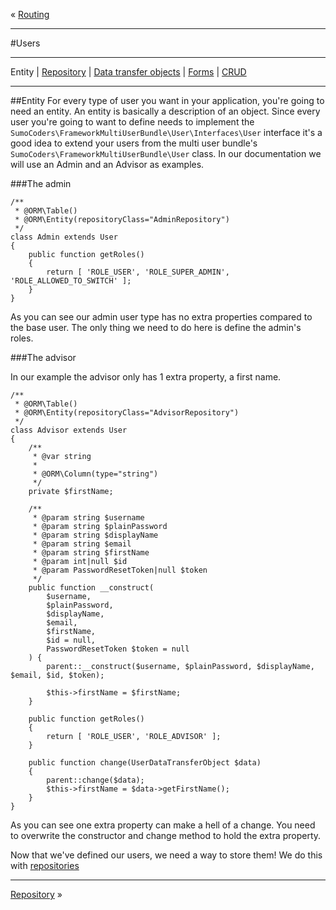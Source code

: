 « [Routing](routing.md)
***
#Users
***
Entity | [Repository](users_repositories.md) | [Data transfer objects](users_dto.md) | [Forms](users_forms.md) | [CRUD](users_crud.md)
***
##Entity
For every type of user you want in your application, you're going to need an entity. An entity is basically a description of an object. Since every user you're going to want to define needs to implement the `SumoCoders\FrameworkMultiUserBundle\User\Interfaces\User` interface it's a good idea to extend your users from the multi user bundle's `SumoCoders\FrameworkMultiUserBundle\User` class. In our documentation we will use an Admin and an Advisor as examples.

###The admin

```
/**
 * @ORM\Table()
 * @ORM\Entity(repositoryClass="AdminRepository")
 */
class Admin extends User
{
    public function getRoles()
    {
        return [ 'ROLE_USER', 'ROLE_SUPER_ADMIN', 'ROLE_ALLOWED_TO_SWITCH' ];
    }
}
```

As you can see our admin user type has no extra properties compared to the base user. The only thing we need to do here is define the admin's roles.

###The advisor

In our example the advisor only has 1 extra property, a first name.

```
/**
 * @ORM\Table()
 * @ORM\Entity(repositoryClass="AdvisorRepository")
 */
class Advisor extends User
{
    /**
     * @var string
     *
     * @ORM\Column(type="string")
     */
    private $firstName;
    
    /**
     * @param string $username
     * @param string $plainPassword
     * @param string $displayName
     * @param string $email
     * @param string $firstName
     * @param int|null $id
     * @param PasswordResetToken|null $token
     */
    public function __construct(
        $username,
        $plainPassword,
        $displayName,
        $email,
        $firstName,
        $id = null,
        PasswordResetToken $token = null
    ) {
        parent::__construct($username, $plainPassword, $displayName, $email, $id, $token);
        
        $this->firstName = $firstName;
    }
    
    public function getRoles()
    {
        return [ 'ROLE_USER', 'ROLE_ADVISOR' ];
    }
    
    public function change(UserDataTransferObject $data)
    {
        parent::change($data);
        $this->firstName = $data->getFirstName();
    }
}
```

As you can see one extra property can make a hell of a change. You need to overwrite the constructor and change method to hold the extra property.

Now that we've defined our users, we need a way to store them! We do this with [repositories](users_repositories.md)

***
[Repository](users_repositories.md) »